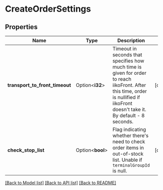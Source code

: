 # CreateOrderSettings

## Properties

Name | Type | Description | Notes
------------ | ------------- | ------------- | -------------
**transport_to_front_timeout** | Option<**i32**> | Timeout in seconds that specifies how much time is given for order to reach iikoFront.   After this time, order is nullified if iikoFront doesn't take it. By default - 8 seconds. | [optional]
**check_stop_list** | Option<**bool**> | Flag indicating whether there's need to check order items in out-of-stock list.                Unable if `terminalGroupId` is null. | [optional]

[[Back to Model list]](../README.md#documentation-for-models) [[Back to API list]](../README.md#documentation-for-api-endpoints) [[Back to README]](../README.md)


